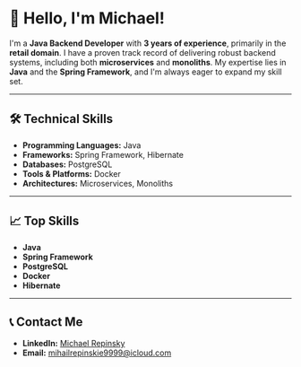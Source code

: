# 👋 Hello, I'm Michael!

I'm a **Java Backend Developer** with **3 years of experience**, primarily in the **retail domain**. I have a proven track record of delivering robust backend systems, including both **microservices** and **monoliths**. My expertise lies in **Java** and the **Spring Framework**, and I'm always eager to expand my skill set.

---

## 🛠️ Technical Skills

- **Programming Languages:** Java
- **Frameworks:** Spring Framework, Hibernate
- **Databases:** PostgreSQL
- **Tools & Platforms:** Docker
- **Architectures:** Microservices, Monoliths

---

## 📈 Top Skills

- **Java**
- **Spring Framework**
- **PostgreSQL**
- **Docker**
- **Hibernate**

---

## 📞 Contact Me

- **LinkedIn:** [Michael Repinsky](https://linkedin.com/in/michael-repinsky-aaa9842b4)
- **Email:** [mihailrepinskie9999@icloud.com](mailto:mihailrepinskie9999@icloud.com)

